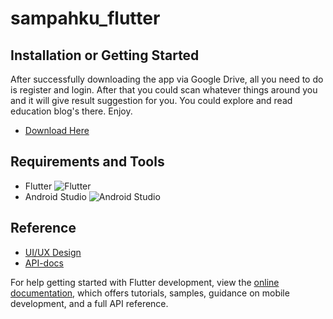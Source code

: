 # sampahku_flutter

## Installation or Getting Started

After successfully downloading the app via Google Drive, all you need to do is register and login. After that you could scan whatever things around you and it will give result suggestion for you. You could explore and read education blog's there. Enjoy. 

+ [Download Here](https://drive.google.com/file/d/17bs7LiHYt-BpLjVjjzjfIh6Ql0kEY2Qo/view?usp=drive_link)

## Requirements and Tools
+ Flutter ![Flutter](https://img.shields.io/badge/flutter-02569B.svg?style=for-the-badge&logo=flutter&logoColor=white)
+ Android Studio ![Android Studio](https://img.shields.io/badge/Android%20Studio-3DDC84.svg?style=for-the-badge&logo=android-studio&logoColor=white)

## Reference
+ [UI/UX Design](https://www.figma.com/design/pEoi0AVdwTb1wpwHXqMgTM/Desain-UI%2FUX?node-id=264-4&t=uCbnyP0prtZU5JoG-1)
+ [API-docs](https://documenter.getpostman.com/view/27019061/2sAYBbdUU9)


For help getting started with Flutter development, view the
[online documentation](https://docs.flutter.dev/), which offers tutorials,
samples, guidance on mobile development, and a full API reference.
